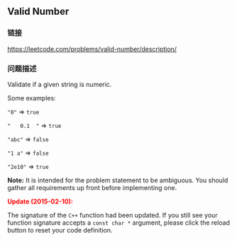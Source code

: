 ## Valid Number  
### 链接  
https://leetcode.com/problems/valid-number/description/  
### 问题描述
Validate if a given string is numeric.


Some examples:<br />
`"0"` => `true`<br />
`"   0.1  "` => `true`<br />
`"abc"` => `false`<br />
`"1 a"` => `false`<br />
`"2e10"` => `true`<br />


**Note:** It is intended for the problem statement to be ambiguous. You should gather all requirements up front before implementing one.



**<font color="red">Update (2015-02-10):</font>**<br>
The signature of the `C++` function had been updated. If you still see your function signature accepts a `const char *` argument, please click the reload button  to reset your code definition.

